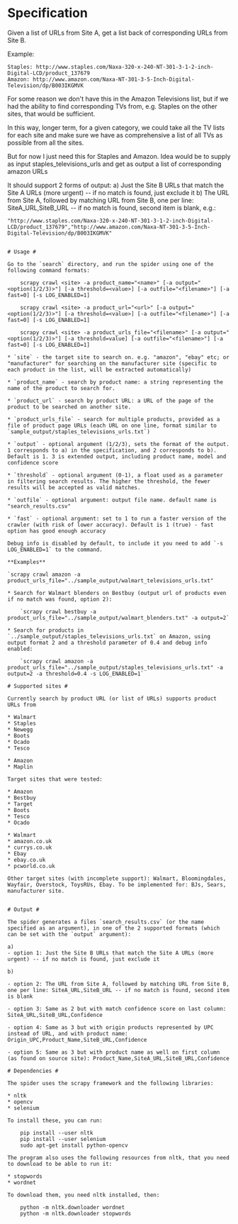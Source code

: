 # Specification #

Given a list of URLs from Site A, get a list back of corresponding URLs from Site B.

Example:
````
Staples: http://www.staples.com/Naxa-320-x-240-NT-301-3-1-2-inch-Digital-LCD/product_137679
Amazon: http://www.amazon.com/Naxa-NT-301-3-5-Inch-Digital-Television/dp/B003IKGMVK
````
For some reason we don't have this in the Amazon Televisions list, but if we had the ability to find corresponding TVs from, e.g. Staples on the other sites, that would be sufficient.

In this way, longer term, for a given category, we could take all the TV lists for each site and make sure we have as comprehensive a list of all TVs as possible from all the sites.

But for now I just need this for Staples and Amazon. Idea would be to supply as input staples_televisions_urls and get as output a list of corresponding amazon URLs

It should support 2 forms of output:
a) Just the Site B URLs that match the Site A URLs (more urgent) -- if no match is found, just exclude it
b) The URL from Site A, followed by matching URL from Site B, one per line: SiteA_URL,SiteB_URL -- if no match is found, second item is blank, e.g.:

```
"http://www.staples.com/Naxa-320-x-240-NT-301-3-1-2-inch-Digital-LCD/product_137679","http://www.amazon.com/Naxa-NT-301-3-5-Inch-Digital-Television/dp/B003IKGMVK"


# Usage #

Go to the `search` directory, and run the spider using one of the following command formats:

    scrapy crawl <site> -a product_name="<name>" [-a output="<option(1/2/3)>"] [-a threshold=<value>] [-a outfile="<filename>"] [-a fast=0] [-s LOG_ENABLED=1]

    scrapy crawl <site> -a product_url="<url>" [-a output="<option(1/2/3)>"] [-a threshold=<value>] [-a outfile="<filename>"] [-a fast=0] [-s LOG_ENABLED=1]

    scrapy crawl <site> -a product_urls_file="<filename>" [-a output="<option(1/2/3)>"] [-a threshold=value] [-a outfile="<filename>"] [-a fast=0] [-s LOG_ENABLED=1]

* `site` - the target site to search on. e.g. "amazon", "ebay" etc; or "manufacturer" for searching on the manufacturer site (specific to each product in the list, will be extracted automatically)

* `product_name` - search by product name: a string representing the name of the product to search for.

* `product_url` - search by product URL: a URL of the page of the product to be searched on another site.

* `product_urls_file` - search for multiple products, provided as a file of product page URLs (each URL on one line, format similar to `sample_output/staples_televisions_urls.txt`)

* `output` - optional argument (1/2/3), sets the format of the output. 1 corresponds to a) in the specification, and 2 corresponds to b). Default is 1. 3 is extended output, including product name, model and confidence score

* `threshold` - optional argument (0-1), a float used as a parameter in filtering search results. The higher the threshold, the fewer results will be accepted as valid matches.

* `outfile` - optional argument: output file name. default name is "search_results.csv"

* `fast` - optional argument: set to 1 to run a faster version of the crawler (with risk of lower accuracy). Default is 1 (true) - fast option has good enough accuracy

Debug info is disabled by default, to include it you need to add `-s LOG_ENABLED=1` to the command.

**Examples**

`scrapy crawl amazon -a product_urls_file="../sample_output/walmart_televisions_urls.txt"

* Search for Walmart blenders on Bestbuy (output url of products even if no match was found, option 2):

    `scrapy crawl bestbuy -a product_urls_file="../sample_output/walmart_blenders.txt" -a output=2`

* Search for products in `../sample_output/staples_televisions_urls.txt` on Amazon, using output format 2 and a threshold parameter of 0.4 and debug info enabled:

    `scrapy crawl amazon -a product_urls_file="../sample_output/staples_televisions_urls.txt" -a output=2 -a threshold=0.4 -s LOG_ENABLED=1`

# Supported sites #

Currently search by product URL (or list of URLs) supports product URLs from 

* Walmart
* Staples
* Newegg
* Boots
* Ocado
* Tesco

* Amazon
* Maplin

Target sites that were tested:

* Amazon
* Bestbuy
* Target
* Boots
* Tesco
* Ocado

* Walmart
* amazon.co.uk
* currys.co.uk
* Ebay
* ebay.co.uk
* pcworld.co.uk

Other target sites (with incomplete support): Walmart, Bloomingdales, Wayfair, Overstock, ToysRUs, Ebay. To be implemented for: BJs, Sears, manufacturer site.


# Output #

The spider generates a files `search_results.csv` (or the name specified as an argument), in one of the 2 supported formats (which can be set with the `output` argument):

a) 
- option 1: Just the Site B URLs that match the Site A URLs (more urgent) -- if no match is found, just exclude it

b)

- option 2: The URL from Site A, followed by matching URL from Site B, one per line: SiteA_URL,SiteB_URL -- if no match is found, second item is blank

- option 3: Same as 2 but with match confidence score on last column: SiteA_URL,SiteB_URL,Confidence

- option 4: Same as 3 but with origin products represented by UPC instead of URL, and with product name:
Origin_UPC,Product_Name,SiteB_URL,Confidence

- option 5: Same as 3 but with product name as well on first column (as found on source site): Product_Name,SiteA_URL,SiteB_URL,Confidence 

# Dependencies #

The spider uses the scrapy framework and the following libraries:
 
* nltk
* opencv
* selenium

To install these, you can run:

    pip install --user nltk
    pip install --user selenium
    sudo apt-get install python-opencv

The program also uses the following resources from nltk, that you need to download to be able to run it:

* stopwords
* wordnet

To download them, you need nltk installed, then:

    python -m nltk.downloader wordnet
    python -m nltk.downloader stopwords
